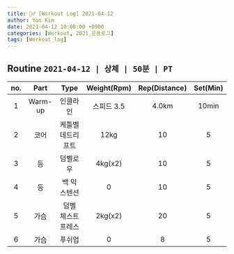 ```yaml
---
title: 🏋️‍♂️ [Workout Log] 2021-04-12
author: Yon Kim
date: 2021-04-12 10:00:00 +0900
categories: [Workout, 2021_운동로그]
tags: [Workout_log]
---
```


## Routine `2021-04-12 | 상체 | 50분 | PT` ##

|no.|Part|Type|Weight(Rpm)|Rep(Distance)|Set(Min)|
|:---:|:---:|:---:|:---:|:---:|:---:|
|1|Warm-up|인클라인|스피드 3.5|4.0km|10min|
|2|코어|케틀벨 데드리프트|12kg|10|5|
|3|등|덤벨로우|4kg(x2)|10|5|
|4|등|백 익스텐션|0|10|5|
|5|가슴|덤벨 체스트 프레스|2kg(x2)|20|5|
|6|가슴|푸쉬업|0|8|5|
